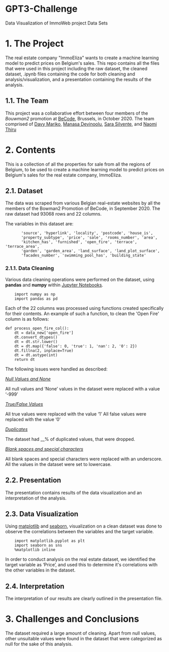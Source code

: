 # GPT3-Challenge
Data Visualization of ImmoWeb project Data Sets 

# 1. The Project
The real estate company "ImmoEliza" wants to create a machine learning model to predict prices on Belgium's sales. This repo contains all the files that were used in this project including the raw dataset, the cleaned dataset, .ipynb files containing the code for both cleaning and analysis/visualization, and a presentation containing the results of the analysis.


## 1.1. The Team
This project was a collaborative effort between four members of the *Bouwman2* promotion at [BeCode](https://github.com/becodeorg), Brussels, in October 2020. The team comprised of [Davy Mariko](https://github.com/davymariko), [Manasa Devinoolu](https://github.com/manasanoolu7), [Sara Silvente](https://github.com/silventesa), and [Naomi Thiru](https://github.com/naomithiru)

# 2. Contents

This is a collection of all the properties for sale from all the regions of Belgium, to be used to create a machine learning model to predict prices on Belgium's sales for the real estate company, ImmoEliza.


## 2.1. Dataset

The data was scraped from various Belgian real-estate websites by all the members of the Bowman2 Promotion of BeCode, in September 2020.
The raw dataset had 93068 rows and 22 columns.

The variables in this dataset are: 
```
       'source', 'hyperlink', 'locality', 'postcode', 'house_is',
       'property_subtype', 'price', 'sale', 'rooms_number', 'area',
       'kitchen_has', 'furnished', 'open_fire', 'terrace', 'terrace_area',
       'garden', 'garden_area', 'land_surface', 'land_plot_surface',
       'facades_number', 'swimming_pool_has', 'building_state'
```

### 2.1.1. Data Cleaning
Various data cleaning operations were performed on the dataset, using **pandas** and **numpy** within [Jupyter Notebooks](https://jupyter.org/).

```
    import numpy as np
    import pandas as pd
```


Each of the 22 columns was processed using functions created specifically for their contents. An example of such a function, to clean the 'Open Fire' column is as follows:

```
def process_open_fire_col():
    dt = data_new['open_fire']
    dt.convert_dtypes()
    dt = dt.str.lower()
    dt = dt.map({'false': 0, 'true': 1, 'nan': 2, '0': 2})
    dt.fillna(2, inplace=True)
    dt = dt.astype(int)
    return dt
```

The following issues were handled as described: 

<ins> *Null Values and None* </ins>

All null values and ‘None’ values in the dataset were replaced with a value ‘-999’

<ins> *True/False Values* </ins>

All true values were replaced with the value ‘1’
All false values were replaced with the value ‘0’

<ins> *Duplicates* </ins>

The dataset had __% of duplicated values, that were dropped.

<ins> *Blank spaces and special characters* </ins>

All blank spaces and special characters were replaced with an underscore.
All the values in the dataset were set to lowercase.


## 2.2. Presentation

The presentation contains results of the data visualization and an interpretation of the analysis.

## 2.3. Data Visualization
Using [matplotlib](https://matplotlib.org/) and [seaborn](https://seaborn.pydata.org/), visualization on a clean dataset was done to observe the correlations between the variables and the target variable.

```
    import matplotlib.pyplot as plt
    import seaborn as sns
    %matplotlib inline
```

In order to conduct analysis on the real estate dataset, we identified the target variable as ‘Price’, and used this to determine it's correlations with the other variables in the dataset.  

## 2.4. Interpretation
The interpretation of our results are clearly outlined in the presentation file.

# 3. Challenges and Conclusions

The dataset required a large amount of cleaning.
Apart from null values, other unsuitable values were found in the dataset that were categorized as null for the sake of this analysis.

